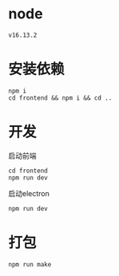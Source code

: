 # node
`v16.13.2`

# 安装依赖
```
npm i
cd frontend && npm i && cd ..
```

# 开发
启动前端
```
cd frontend
npm run dev
```

启动electron
```
npm run dev
```

# 打包
```
npm run make
```